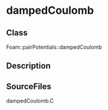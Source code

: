 # dampedCoulomb 
## Class
Foam::pairPotentials::dampedCoulomb

## Description


## SourceFiles
dampedCoulomb.C

